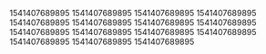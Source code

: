 1541407689895
1541407689895
1541407689895
1541407689895
1541407689895
1541407689895
1541407689895
1541407689895
1541407689895
1541407689895
1541407689895
1541407689895
1541407689895
1541407689895
1541407689895